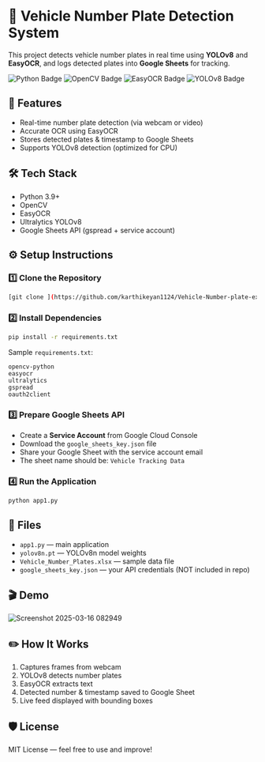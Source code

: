 
# 🚗 Vehicle Number Plate Detection System

This project detects vehicle number plates in real time using **YOLOv8** and **EasyOCR**, and logs detected plates into **Google Sheets** for tracking.

<img src="https://img.shields.io/badge/Python-3.9%2B-blue" alt="Python Badge"> <img src="https://img.shields.io/badge/OpenCV-4.x-green" alt="OpenCV Badge"> <img src="https://img.shields.io/badge/EasyOCR-%3E%3D1.6.2-brightgreen" alt="EasyOCR Badge"> <img src="https://img.shields.io/badge/YOLOv8-ultralytics-red" alt="YOLOv8 Badge">

## 🎥 Features
- Real-time number plate detection (via webcam or video)
- Accurate OCR using EasyOCR
- Stores detected plates & timestamp to Google Sheets
- Supports YOLOv8 detection (optimized for CPU)

## 🛠️ Tech Stack
- Python 3.9+
- OpenCV
- EasyOCR
- Ultralytics YOLOv8
- Google Sheets API (gspread + service account)

## ⚙️ Setup Instructions

### 1️⃣ Clone the Repository
```bash
[git clone ](https://github.com/karthikeyan1124/Vehicle-Number-plate-extrater.git)
```

### 2️⃣ Install Dependencies
```bash
pip install -r requirements.txt
```
Sample `requirements.txt`:
```
opencv-python
easyocr
ultralytics
gspread
oauth2client
```

### 3️⃣ Prepare Google Sheets API
- Create a **Service Account** from Google Cloud Console
- Download the `google_sheets_key.json` file
- Share your Google Sheet with the service account email
- The sheet name should be: `Vehicle Tracking Data`

### 4️⃣ Run the Application
```bash
python app1.py
```

## 📄 Files
- `app1.py` — main application
- `yolov8n.pt` — YOLOv8n model weights
- `Vehicle_Number_Plates.xlsx` — sample data file
- `google_sheets_key.json` — your API credentials (NOT included in repo)

## 🎬 Demo
![Screenshot 2025-03-16 082949](https://github.com/user-attachments/assets/2ce8e2fe-fae0-4096-932d-55feff92c27f)


## ✏️ How It Works
1. Captures frames from webcam
2. YOLOv8 detects number plates
3. EasyOCR extracts text
4. Detected number & timestamp saved to Google Sheet
5. Live feed displayed with bounding boxes

## 🛡️ License
MIT License — feel free to use and improve!
